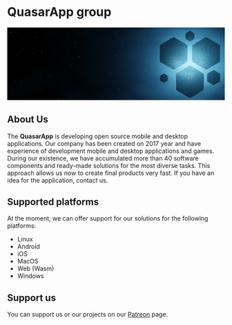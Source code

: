 # QuasarApp group 

![Banner](https://github.com/QuasarApp/.github/blob/main/profile/banner.jpg)

## About Us 

The **QuasarApp** is developing open source mobile and desktop applications. 
Our company has been created on 2017 year and have experience of development mobile and desktop applications and games.
During our existence, we have accumulated more than 40 software components and ready-made solutions for the most diverse tasks.
This approach allows us now to create final products very fast. If you have an idea for the application, contact us.

## Supported platforms

At the moment, we can offer support for our solutions for the following platforms:

* Linux 
* Android 
* iOS
* MacOS
* Web (Wasm)
* Windows 

## Support us 
You can support us or our projects on our [Patreon](https://www.patreon.com/QuasarApp) page.
